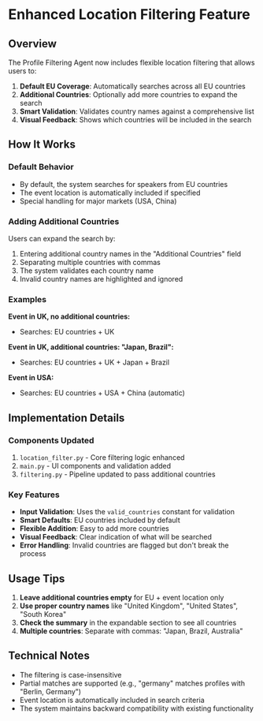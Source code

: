 # Enhanced Location Filtering Feature

## Overview

The Profile Filtering Agent now includes flexible location filtering that allows users to:

1. **Default EU Coverage**: Automatically searches across all EU countries
2. **Additional Countries**: Optionally add more countries to expand the search
3. **Smart Validation**: Validates country names against a comprehensive list
4. **Visual Feedback**: Shows which countries will be included in the search

## How It Works

### Default Behavior

- By default, the system searches for speakers from EU countries
- The event location is automatically included if specified
- Special handling for major markets (USA, China)

### Adding Additional Countries

Users can expand the search by:

1. Entering additional country names in the "Additional Countries" field
2. Separating multiple countries with commas
3. The system validates each country name
4. Invalid country names are highlighted and ignored

### Examples

**Event in UK, no additional countries:**

- Searches: EU countries + UK

**Event in UK, additional countries: "Japan, Brazil":**

- Searches: EU countries + UK + Japan + Brazil

**Event in USA:**

- Searches: EU countries + USA + China (automatic)

## Implementation Details

### Components Updated

1. `location_filter.py` - Core filtering logic enhanced
2. `main.py` - UI components and validation added
3. `filtering.py` - Pipeline updated to pass additional countries

### Key Features

- **Input Validation**: Uses the `valid_countries` constant for validation
- **Smart Defaults**: EU countries included by default
- **Flexible Addition**: Easy to add more countries
- **Visual Feedback**: Clear indication of what will be searched
- **Error Handling**: Invalid countries are flagged but don't break the process

## Usage Tips

1. **Leave additional countries empty** for EU + event location only
2. **Use proper country names** like "United Kingdom", "United States", "South Korea"
3. **Check the summary** in the expandable section to see all countries
4. **Multiple countries**: Separate with commas: "Japan, Brazil, Australia"

## Technical Notes

- The filtering is case-insensitive
- Partial matches are supported (e.g., "germany" matches profiles with "Berlin, Germany")
- Event location is automatically included in search criteria
- The system maintains backward compatibility with existing functionality
